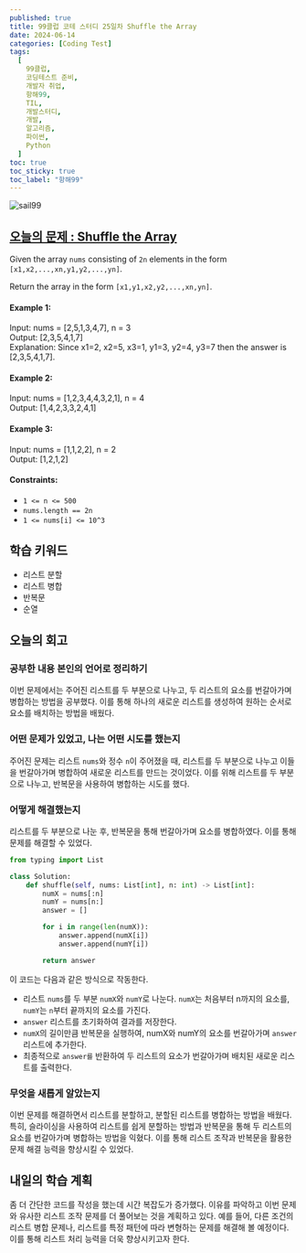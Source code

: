 ```yaml
---
published: true
title: 99클럽 코테 스터디 25일차 Shuffle the Array
date: 2024-06-14
categories: [Coding Test]
tags:
  [
    99클럽,
    코딩테스트 준비,
    개발자 취업,
    항해99,
    TIL,
    개발스터디,
    개발,
    알고리즘,
    파이썬,
    Python
  ]
toc: true
toc_sticky: true
toc_label: "항해99"
---
```


<img alt='sail99' src="https://github.com/dev-woody/dev-woody.github.io/assets/87690037/9acd8a60-ff3e-48fb-a317-38c699c8bf0e">

## [오늘의 문제 : Shuffle the Array](https://leetcode.com/problems/shuffle-the-array/description/)

Given the array `nums` consisting of `2n` elements in the form `[x1,x2,...,xn,y1,y2,...,yn]`.

Return the array in the form `[x1,y1,x2,y2,...,xn,yn]`.

#### Example 1:

Input: nums = [2,5,1,3,4,7], n = 3<br/>
Output: [2,3,5,4,1,7]<br/>
Explanation: Since x1=2, x2=5, x3=1, y1=3, y2=4, y3=7 then the answer is [2,3,5,4,1,7].

#### Example 2:

Input: nums = [1,2,3,4,4,3,2,1], n = 4<br/>
Output: [1,4,2,3,3,2,4,1]

#### Example 3:

Input: nums = [1,1,2,2], n = 2<br/>
Output: [1,2,1,2]

#### Constraints:

- `1 <= n <= 500`
- `nums.length == 2n`
- `1 <= nums[i] <= 10^3`

## 학습 키워드

- 리스트 분할
- 리스트 병합
- 반복문
- 순열

## 오늘의 회고

### 공부한 내용 본인의 언어로 정리하기

이번 문제에서는 주어진 리스트를 두 부분으로 나누고, 두 리스트의 요소를 번갈아가며 병합하는 방법을 공부했다. 이를 통해 하나의 새로운 리스트를 생성하여 원하는 순서로 요소를 배치하는 방법을 배웠다.

### 어떤 문제가 있었고, 나는 어떤 시도를 했는지

주어진 문제는 리스트 `nums`와 정수 `n`이 주어졌을 때, 리스트를 두 부분으로 나누고 이들을 번갈아가며 병합하여 새로운 리스트를 만드는 것이었다. 이를 위해 리스트를 두 부분으로 나누고, 반복문을 사용하여 병합하는 시도를 했다.

### 어떻게 해결했는지

리스트를 두 부분으로 나눈 후, 반복문을 통해 번갈아가며 요소를 병합하였다. 이를 통해 문제를 해결할 수 있었다.

```python
from typing import List

class Solution:
    def shuffle(self, nums: List[int], n: int) -> List[int]:
        numX = nums[:n]
        numY = nums[n:]
        answer = []

        for i in range(len(numX)):
            answer.append(numX[i])
            answer.append(numY[i])

        return answer
```

이 코드는 다음과 같은 방식으로 작동한다.

- 리스트 `nums`를 두 부분 `numX`와 `numY`로 나눈다. `numX`는 처음부터 n까지의 요소를, `numY`는 `n`부터 끝까지의 요소를 가진다.
- `answer` 리스트를 초기화하여 결과를 저장한다.
- `numX`의 길이만큼 반복문을 실행하여, numX와 numY의 요소를 번갈아가며 `answer` 리스트에 추가한다.
- 최종적으로 `answer를` 반환하여 두 리스트의 요소가 번갈아가며 배치된 새로운 리스트를 출력한다.

### 무엇을 새롭게 알았는지

이번 문제를 해결하면서 리스트를 분할하고, 분할된 리스트를 병합하는 방법을 배웠다. 특히, 슬라이싱을 사용하여 리스트를 쉽게 분할하는 방법과 반복문을 통해 두 리스트의 요소를 번갈아가며 병합하는 방법을 익혔다. 이를 통해 리스트 조작과 반복문을 활용한 문제 해결 능력을 향상시킬 수 있었다.

## 내일의 학습 계획

좀 더 간단한 코드를 작성을 했는데 시간 복잡도가 증가했다. 이유를 파악하고 이번 문제와 유사한 리스트 조작 문제를 더 풀어보는 것을 계획하고 있다. 예를 들어, 다른 조건의 리스트 병합 문제나, 리스트를 특정 패턴에 따라 변형하는 문제를 해결해 볼 예정이다. 이를 통해 리스트 처리 능력을 더욱 향상시키고자 한다.
